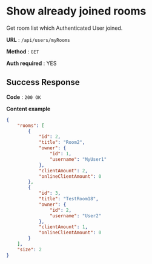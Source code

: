 # Show already joined rooms

Get room list which Authenticated User joined.

**URL** : `/api/users/myRooms`

**Method** : `GET`

**Auth required** : YES

## Success Response

**Code** : `200 OK`

**Content example**

```json
{
    "rooms": [
        {
            "id": 2,
            "title": "Room2",
            "owner": {
                "id": 1,
                "username": "MyUser1"
            },
            "clientAmount": 2,
            "onlineClientAmount": 0
        },
        {
            "id": 3,
            "title": "TestRoom18",
            "owner": {
                "id": 2,
                "username": "User2"
            },
            "clientAmount": 1,
            "onlineClientAmount": 0
        }
    ],
    "size": 2
}
```